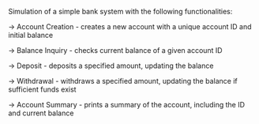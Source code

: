 Simulation of a simple bank system with the following functionalities:

-> Account Creation - creates a new account with a unique account ID and initial balance 

-> Balance Inquiry - checks current balance of a given account ID

-> Deposit - deposits a specified amount, updating the balance

-> Withdrawal - withdraws a specified amount, updating the balance if sufficient funds exist

-> Account Summary - prints a summary of the account, including the ID and current balance
